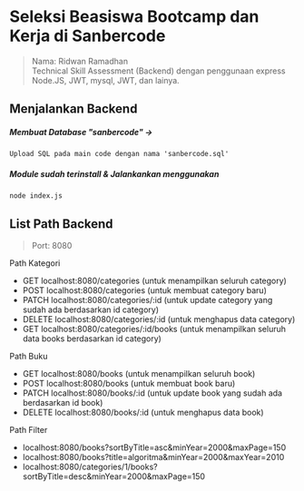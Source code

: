 # Seleksi Beasiswa Bootcamp dan Kerja di Sanbercode
> Nama: Ridwan Ramadhan <br>
Technical Skill Assessment (Backend) dengan penggunaan express Node.JS, JWT, mysql, JWT, dan lainya. 

## Menjalankan Backend

##### Membuat Database "sanbercode" ->
`Upload SQL pada main code dengan nama 'sanbercode.sql'`

##### Module sudah terinstall & Jalankankan menggunakan
`node index.js`

## List Path Backend
> Port: 8080


Path Kategori
  - GET localhost:8080/categories (untuk menampilkan seluruh category)
  - POST localhost:8080/categories (untuk membuat category baru)
  - PATCH localhost:8080/categories/:id (untuk update category yang sudah ada berdasarkan id category)
  - DELETE localhost:8080/categories/:id (untuk menghapus data category)
  - GET localhost:8080/categories/:id/books (untuk menampilkan seluruh data books berdasarkan id category)

Path Buku
  - GET localhost:8080/books (untuk menampilkan seluruh book)
  - POST localhost:8080/books (untuk membuat book baru)
  - PATCH localhost:8080/books/:id (untuk update book yang sudah ada berdasarkan id book)
  - DELETE localhost:8080/books/:id (untuk menghapus data book)
    
Path Filter
  - localhost:8080/books?sortByTitle=asc&minYear=2000&maxPage=150
  - localhost:8080/books?title=algoritma&minYear=2000&maxYear=2010
  - localhost:8080/categories/1/books?sortByTitle=desc&minYear=2000&maxPage=150
